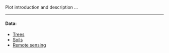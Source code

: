 
Plot introduction and description ...  

******  

#### Data:  
- [Trees](https://github.com/VUKOZ-OEL/bluecat-data-pool/blob/main/REMOTE_SENSING/readme.md)  
- [Soils](https://github.com/VUKOZ-OEL/bluecat-data-pool/blob/main/REMOTE_SENSING/readme.md)  
- [Remote sensing](https://github.com/VUKOZ-OEL/bluecat-data-pool/blob/main/REMOTE_SENSING/readme.md)  








  




